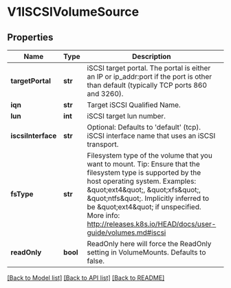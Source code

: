 # V1ISCSIVolumeSource

## Properties
Name | Type | Description | Notes
------------ | ------------- | ------------- | -------------
**targetPortal** | **str** | iSCSI target portal. The portal is either an IP or ip_addr:port if the port is other than default (typically TCP ports 860 and 3260). | 
**iqn** | **str** | Target iSCSI Qualified Name. | 
**lun** | **int** | iSCSI target lun number. | 
**iscsiInterface** | **str** | Optional: Defaults to &#39;default&#39; (tcp). iSCSI interface name that uses an iSCSI transport. | [optional] 
**fsType** | **str** | Filesystem type of the volume that you want to mount. Tip: Ensure that the filesystem type is supported by the host operating system. Examples: \&quot;ext4\&quot;, \&quot;xfs\&quot;, \&quot;ntfs\&quot;. Implicitly inferred to be \&quot;ext4\&quot; if unspecified. More info: http://releases.k8s.io/HEAD/docs/user-guide/volumes.md#iscsi | [optional] 
**readOnly** | **bool** | ReadOnly here will force the ReadOnly setting in VolumeMounts. Defaults to false. | [optional] 

[[Back to Model list]](../README.md#documentation-for-models) [[Back to API list]](../README.md#documentation-for-api-endpoints) [[Back to README]](../README.md)



